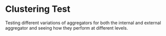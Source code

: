 # Clustering Test

Testing different variations of aggregators for both the internal and external aggregator and seeing how they perform at different levels.

